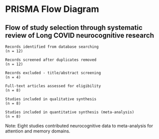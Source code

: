 
# PRISMA Flow Diagram

## Flow of study selection through systematic review of Long COVID neurocognitive research

```
Records identified from database searching
(n = 12)

Records screened after duplicates removed
(n = 12)

Records excluded - title/abstract screening
(n = 4)

Full-text articles assessed for eligibility
(n = 8)

Studies included in qualitative synthesis
(n = 8)

Studies included in quantitative synthesis (meta-analysis)
(n = 8)
```

Note: Eight studies contributed neurocognitive data to meta-analysis for attention and memory domains.
